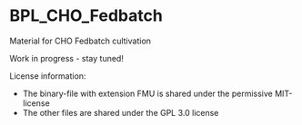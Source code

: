 # BPL_CHO_Fedbatch
 Material for CHO Fedbatch cultivation
 
 Work in progress - stay tuned!

License information:
* The binary-file with extension FMU is shared under the permissive MIT-license
* The other files are shared under the GPL 3.0 license
